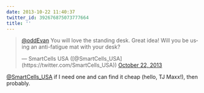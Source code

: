 ```yaml
---
date: 2013-10-22 11:40:37
twitter_id: 392676875073777664
title: ''
---
```


<blockquote class="twitter-tweet"><p lang="en" dir="ltr"><a href="https://twitter.com/oddEvan?ref_src=twsrc%5Etfw">@oddEvan</a> You will love the standing desk. Great idea! Will you be using an anti-fatigue mat with your desk?</p>&mdash; SmartCells USA ([@SmartCells_USA](https://twitter.com/SmartCells_USA)) <a href="https://twitter.com/SmartCells_USA/status/392676392233472000?ref_src=twsrc%5Etfw">October 22, 2013</a></blockquote>
<script async src="https://platform.twitter.com/widgets.js" charset="utf-8"></script>

[@SmartCells_USA](https://twitter.com/SmartCells_USA) if I need one and can find it cheap (hello, TJ Maxx!), then probably.
